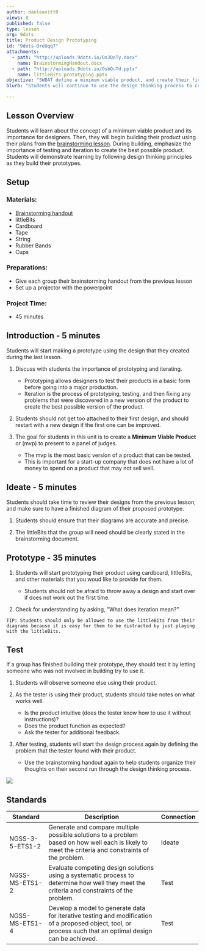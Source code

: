 ```yaml
---
author: danleavitt0
views: 0
published: false
type: lesson
org: 9dots
title: Product Design Prototyping
id: "9dots-OreUqq7"
attachments: 
  - path: "http://uploads.9dots.io/OsJQoTy.docx"
    name: BrainstormingHandout.docx
  - path: "http://uploads.9dots.io/OsbOuTd.pptx"
    name: littleBits prototyping.pptx
objective: "SWBAT define a minimum viable product, and create their first prototype based on their designs."
blurb: "Students will continue to use the design thinking process to create their prototypes #NGSS-3-5-ETS1-2 #NGSS-MS-ETS1-2  #NGSS-MS-ETS1-4"

---
```


## Lesson Overview
Students will learn about the concept of a minimum viable product and its importance for designers. Then, they will begin building their product using their plans from the [brainstorming lesson](). During building, emphasize the importance of testing and iteration to create the best possible product. Students will demonstrate learning by following design thinking principles as they build their prototypes.

## Setup 

### Materials:

- [Brainstorming handout](http://uploads.9dots.io/OsJQoTy.docx)
- littleBits
- Cardboard
- Tape
- String
- Rubber Bands
- Cups

### Preparations:

- Give each group their brainstorming handout from the previous lesson
- Set up a projector with the powerpoint

### Project Time:

- 45 minutes

## Introduction - 5 minutes 

Students will start making a prototype using the design that they created during the last lesson. 

1. Discuss with students the importance of prototyping and iterating. 
	- Prototyping allows designers to test their products in a basic form before going into a major production.
    - Iteration is the process of prototyping, testing, and then fixing any problems that were discovered in a new version of the product to create the best possible version of the product.

2. Students should not get too attached to their first design, and should restart with a new design if the first one can be improved. 

3. The goal for students in this unit is to create a **Minimum Viable Product** or (mvp) to present to a panel of judges.  
	- The mvp is the most basic version of a product that can be tested. 
    - This is important for a start-up company that does not have a lot of money to spend on a product that may not sell well.

## Ideate - 5 minutes 

Students should take time to review their designs from the previous lesson, and make sure to have a finished diagram of their proposed prototype. 

1. Students should ensure that their diagrams are accurate and precise.

2. The littleBits that the group will need should be clearly stated in the brainstorming document.

## Prototype - 35 minutes

1. Students will start prototyping their product using cardboard, littleBits, and other materials that you woud like to provide for them. 
	- Students should not be afraid to throw away a design and start over if does not work out the first time. 

2. Check for understanding by asking, "What does iteration mean?"

```
TIP: Students should only be allowed to use the littleBits from their diagrams because it is easy for them to be distracted by just playing with the littleBits.
```

## Test

If a group has finished building their prototype, they should test it by letting someone who was not involved in building try to use it.

1. Students will observe someone else using their product.

2. As the tester is using their product, students should take notes on what works well.
	- Is the product intuitive (does the tester know how to use it without instructions)?
    - Does the product function as expected?
    - Ask the tester for additional feedback.

3. After testing, students will start the design process again by defining the problem that the tester found with their product.
	- Use the brainstorming handout again to help students organize their thoughts on their second run through the design thinking process.

![](http://uploads.9dots.io/OsJO25x_md.jpg)

## Standards

| Standard      | Description   | Connection  |
| ------------- |---------------| ------ |
| NGSS-3-5-ETS1-2 | Generate and compare multiple possible solutions to a problem based on how well each is likely to meet the criteria and constraints of the problem. | Ideate |
| NGSS-MS-ETS1-2 | Evaluate competing design solutions using a systematic process to determine how well they meet the criteria and constraints of the problem. | Test |
| NGSS-MS-ETS1-4 | Develop a model to generate data for iterative testing and modification of a proposed object, tool, or process such that an optimal design can be achieved. | Test |

